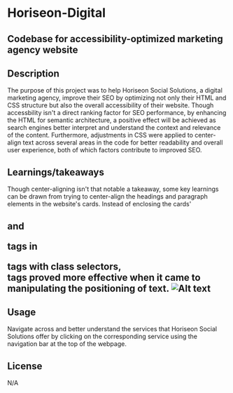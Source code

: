 # Horiseon-Digital
## Codebase for accessibility-optimized marketing agency website

## Description
The purpose of this project was to help Horiseon Social Solutions, a digital marketing agency, improve their SEO by optimizing not only their HTML and CSS structure but also the overall accessibility of their website. Though accessbility isn't a direct ranking factor for SEO performance, by enhancing the HTML for semantic architecture, a positive effect will be achieved as search engines better interpret and understand the context and relevance of the content. Furthermore, adjustments in CSS were applied to center-align text across several areas in the code for better readability and overall user experience, both of which factors contribute to improved SEO.

## Learnings/takeaways
Though center-aligning isn't that notable a takeaway, some key learnings can be drawn from trying to center-align the headings and paragraph elements in the website's cards. Instead of enclosing the cards' <h2> and <p> tags in <figure></figure> tags with class selectors, <div></div> tags proved more effective when it came to manipulating the positioning of text. 
![Alt text](/relative/path/to/img.jpg?raw=true "Optional Title") 
## Usage 
Navigate across and better understand the services that Horiseon Social Solutions offer by clicking on the corresponding service using the navigation bar at the top of the webpage.

## License
N/A

